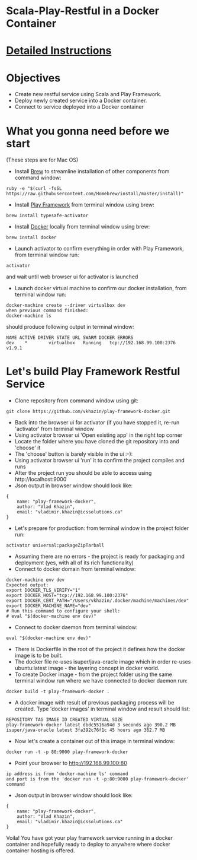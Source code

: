 # Scala-Play-Restful in a Docker Container #

# [Detailed Instructions](https://www.linkedin.com/pulse/scala-play-restful-docker-container-vlad-khazin) #

# Objectives #
* Create new restful service using Scala and Play Framework.
* Deploy newly created service into a Docker container.
* Connect to service deployed into a Docker container

# What you gonna need before we start #
(These steps are for Mac OS)

* Install [Brew](http://brew.sh/) to streamline installation of other components from command window:
```
ruby -e "$(curl -fsSL https://raw.githubusercontent.com/Homebrew/install/master/install)"
```
* Install [Play Framework](https://www.playframework.com/) from terminal window using brew:
```
brew install typesafe-activator
````
* Install [Docker](https://www.docker.com/) locally from terminal window using brew:
```
brew install docker
```
* Launch activator to confirm everything in order with Play Framework, from terminal window run:
```
activator
```
and wait until web browser ui for activator is launched
* Launch docker virtual machine to confirm our docker installation, from terminal window run:
```
docker-machine create --driver virtualbox dev
when previous command finished:
docker-machine ls
```
should produce following output in terminal window:
```
NAME ACTIVE DRIVER STATE URL SWARM DOCKER ERRORS
dev    *        virtualbox   Running   tcp://192.168.99.100:2376           v1.9.1
```

# Let's build Play Framework Restful Service #
* Clone repository from command window using git:
```
git clone https://github.com/vkhazin/play-framework-docker.git
```
* Back into the browser ui for activator (if you have stopped it, re-run 'activator' from terminal window
* Using activator browser ui 'Open existing app' in the right top corner 
* Locate the folder where you have cloned the git repository into and 'choose' it
* The 'choose' button is barely visible in the ui :-):
* Using activator browser ui 'run' it to confirm the project compiles and runs
* After the project run you should be able to access using http://localhost:9000
* Json output in browser window should look like:
```
{
    name: "play-framework-docker",
    author: "Vlad Khazin",
    email: "vladimir.khazin@icssolutions.ca"
}
```
* Let's prepare for production: from terminal window in the project folder run: 
```
activator universal:packageZipTarball
```
* Assuming there are no errors - the project is ready for packaging and deployment (yes, with all of its rich functionality)
* Connect to docker domain from terminal window:
```
docker-machine env dev
Expected output:
export DOCKER_TLS_VERIFY="1"
export DOCKER_HOST="tcp://192.168.99.100:2376"
export DOCKER_CERT_PATH="/Users/vkhazin/.docker/machine/machines/dev"
export DOCKER_MACHINE_NAME="dev"
# Run this command to configure your shell:
# eval "$(docker-machine env dev)"
```
* Connect to docker daemon from terminal window:
```
eval "$(docker-machine env dev)"
```
* There is Dockerfile in the root of the project it defines how the docker image is to be built. 
* The docker file re-uses isuper/java-oracle image which in order re-uses ubuntu:latest image - the layering concept in docker world.
* To create Docker image - from the project folder using the same terminal window run where we have connected to docker daemon run:
```
docker build -t play-framework-docker .
```
* A docker image with result of previous packaging process will be created. Type 'docker images' in terminal window and result should list:
```
REPOSITORY TAG IMAGE ID CREATED VIRTUAL SIZE
play-framework-docker latest dbdc5516a94d 3 seconds ago 390.2 MB
isuper/java-oracle latest 3fa392c76f1c 45 hours ago 362.7 MB
```
* Now let's create a container out of this image in terminal window:
```
docker run -t -p 80:9000 play-framework-docker
```
* Point your browser to http://192.168.99.100:80
```
ip address is from 'docker-machine ls' command
and port is from the 'docker run -t -p:80:9000 play-framework-docker' command
````
* Json output in browser window should look like:
```
{
    name: "play-framework-docker",
    author: "Vlad Khazin",
    email: "vladimir.khazin@icssolutions.ca"
}
```

Voila!
You have got your play framework service running in a docker container and hopefully ready to deploy 
to anywhere where docker container hosting is offered.